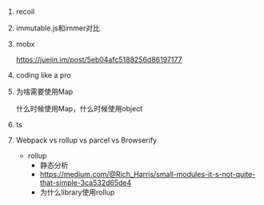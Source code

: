 1. recoil

2. immutable.js和immer对比

3. mobx

   https://juejin.im/post/5eb04afc5188256d86197177

4. coding like a pro

5. 为啥需要使用Map

   什么时候使用Map，什么时候使用object

7. ts

7. Webpack vs rollup vs parcel vs Browserify

   * rollup
     * 静态分析
     * https://medium.com/@Rich_Harris/small-modules-it-s-not-quite-that-simple-3ca532d65de4
     * 为什么library使用rollup

